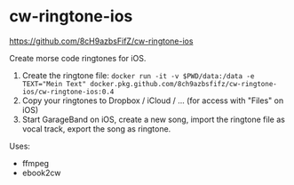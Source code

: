 # cw-ringtone-ios
https://github.com/8cH9azbsFifZ/cw-ringtone-ios

Create morse code ringtones for iOS.

1. Create the ringtone file:
```docker run -it -v $PWD/data:/data -e TEXT="Mein Text" docker.pkg.github.com/8ch9azbsfifz/cw-ringtone-ios/cw-ringtone-ios:0.4```
2. Copy your ringtones to Dropbox / iCloud / ... (for access with "Files" on iOS)
3. Start GarageBand on iOS, create a new song, import the ringtone file as vocal track, export the song as ringtone.


Uses:
- ffmpeg
- ebook2cw

